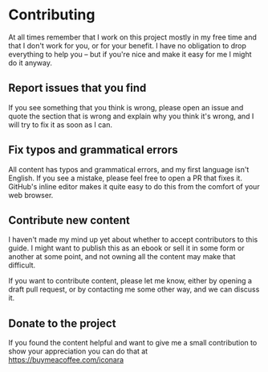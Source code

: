 # Contributing

At all times remember that I work on this project mostly in my free time and that I don't work for you, or for your benefit. I have no obligation to drop everything to help you – but if you're nice and make it easy for me I might do it anyway.

## Report issues that you find

If you see something that you think is wrong, please open an issue and quote the section that is wrong and explain why you think it's wrong, and I will try to fix it as soon as I can.

## Fix typos and grammatical errors

All content has typos and grammatical errors, and my first language isn't English. If you see a mistake, please feel free to open a PR that fixes it. GitHub's inline editor makes it quite easy to do this from the comfort of your web browser.

## Contribute new content

I haven't made my mind up yet about whether to accept contributors to this guide. I might want to publish this as an ebook or sell it in some form or another at some point, and not owning all the content may make that difficult.

If you want to contribute content, please let me know, either by opening a draft pull request, or by contacting me some other way, and we can discuss it.

## Donate to the project

If you found the content helpful and want to give me a small contribution to show your appreciation you can do that at https://buymeacoffee.com/iconara
